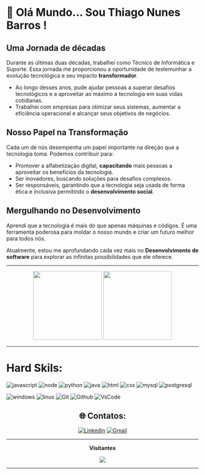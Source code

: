 # :rocket: Olá Mundo... Sou Thiago Nunes Barros !

## Uma Jornada de décadas

Durante as últimas duas décadas,  trabalhei como Técnico de Informática e Suporte. Essa jornada me proporcionou a oportunidade de testemunhar a evolução tecnológica e seu impacto **transformador**. 

- Ao longo desses anos, pude ajudar pessoas a superar desafios tecnológicos e a aproveitar ao máximo a tecnologia em suas vidas cotidianas.
- Trabalhei com empresas para otimizar seus sistemas, aumentar a eficiência operacional e alcançar seus objetivos de negócios.

## Nosso Papel na Transformação

Cada um de nós desempenha um papel importante na direção que a tecnologia toma. Podemos contribuir para:

- Promover a alfabetização digital, **capacitando** mais pessoas a aproveitar os benefícios da tecnologia.
- Ser inovadores, buscando soluções para desafios complexos.
- Ser responsáveis, garantindo que a tecnologia seja usada de forma ética e inclusiva permitindo o **desenvolvimento social**.

## Mergulhando no Desenvolvimento

Aprendi que a tecnologia é mais do que apenas máquinas e códigos. É uma ferramenta poderosa para moldar o nosso mundo e criar um futuro melhor para todos nós.

Atualmente, estou me aprofundando cada vez mais no **Desenvolvimento de software** para explorar as infinitas possibilidades que ele oferece.

<body>
  <hr>
  <div align="center">
  <img height="180em" src="https://github-readme-stats-vert-three-11.vercel.app/api?username=devtnbad&show_icons=true&theme=tokyonight&hide_border=true"/>
  <img height="180em" src="https://github-readme-stats-vert-three-11.vercel.app/api/top-langs/?username=devtnbad&layout=compact&langs_count=6&theme=tokyonight&hide_border=true&custom_title=Principais%20%Linguagues"/>
  <hr>  
  </div>

# Hard Skils:

![javascript](https://img.shields.io/badge/javascript-000?style=for-the-badge&logo=javascript)
![node](https://img.shields.io/badge/nodejs-000?style=for-the-badge&logo=node.js)
![python](https://img.shields.io/badge/python-000?style=for-the-badge&logo=python)
![java](https://img.shields.io/badge/java-000?style=for-the-badge&logo=springboot)
![html](https://img.shields.io/badge/html-000?style=for-the-badge&logo=html5)
![css](https://img.shields.io/badge/css-000?style=for-the-badge&logo=css3)
![mysql](https://img.shields.io/badge/mysql-000?style=for-the-badge&logo=mysql)
![postgresql](https://img.shields.io/badge/postgresql-000?style=for-the-badge&logo=postgresql)

![windows](https://img.shields.io/badge/windows-000?style=for-the-badge&logo=windows)
![linux](https://img.shields.io/badge/linux-000?style=for-the-badge&logo=linux)
![Git](https://img.shields.io/badge/git-000?style=for-the-badge&logo=git)
![Github](https://img.shields.io/badge/github-000?style=for-the-badge&logo=github)
![VsCode](https://img.shields.io/badge/vscode-000?style=for-the-badge&logo=visualstudioCode)


</body>

<div align="center">

## 🌐 Contatos:
[![Linkedin](https://img.shields.io/badge/Linkedin-0000dd?style=for-the-badge&logo=linkedin&logoColor=white)](https://www.linkedin.com/in/thiago-nunes-barros/)
[![Gmail](https://img.shields.io/badge/Gmail-D14836?style=for-the-badge&logo=gmail&logoColor=white)](mailto:dev.tnbad@gmail.com)
<hr>
<div align="center">
<p align="centre"><b>Visitantes</b></p>  
<p align="center"><img align="center" src="https://profile-counter.glitch.me/{devtnbad}/count.svg" /></p> 
<hr>
</div>
